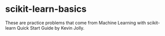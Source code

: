 # scikit-learn-basics
These are practice problems that come from Machine Learning with scikit-learn Quick Start Guide by Kevin Jolly.
